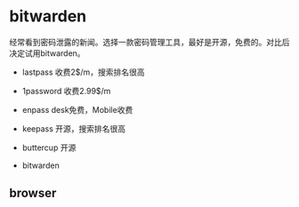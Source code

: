 bitwarden
======

经常看到密码泄露的新闻。选择一款密码管理工具，最好是开源，免费的。对比后决定试用bitwarden。

- lastpass 收费2$/m，搜索排名很高
- 1password 收费2.99$/m
- enpass desk免费，Mobile收费

- keepass 开源，搜索排名很高
- buttercup 开源
- bitwarden

browser
----
